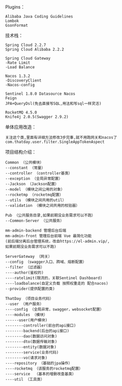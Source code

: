 Plugins：

    Alibaba Java Coding Guidelines
    Lombok
    GsonFormat
    
技术栈：

	Spring Cloud 2.2.7
	Spring Cloud Alibaba 2.2.2

	Spring Cloud Gateway
	-Rate Limit
	-Load Balance

	Nacos 1.3.2
	-DiscoveryClient
	-Nacos-config

	Sentinel 1.8.0 Datasource Nacos
	Feign
	JPA+QueryDsl(免去直接写SQL,用法和写sql一样灵活)

	RocketMQ 4.5.0
	Knife4j 2.0.5(Swagger 2.9.2)


单体应用改造：

	关注这个类,里面有详细方法修改3步完事,就不用跑网关和nacos了
	com.thatday.user.filter.SingleAppTokenAspect

项目结构介绍：

	Common （公共模块）
	--constant （常量）
	--controller （controller基类）
	--exception （全局异常配置）
	--Jackson （Jackson配置）
	--model （模块之间公用的对象）
	--rocketmp （rocketmq配置）
	--utils （模块之间共用的util）
	--validation （模块之间共用的校验器）

	Pub （公共服务目录,如果前期没业务需求可以不跑）
	--Common-Server （公共服务）

	mm-admin-backend 管理后台后端
	mm-admin-front 管理后台前端 Vue 最简化功能
	(前后端分离后台管理系统，改自https://el-admin.vip/,
	如果前期没业务需求可以不跑)

	ServerGateway （网关）
	--config （swagger入口、跨域、熔断配置）
	--filter （过滤器）
	----author(鉴权的)
	----ratelimit(限流的，关联Sentinel Dashboard)
	----loadbalance(自定义负载 按照权重走的 配合nacos)
	--provider(提供配置的类)

	ThatDay （项目业务代码）
	--user （用户服务）
	----config （全局异常，swagger，websocket配置）
	----modules （模块）
	------user(用户模块)
	--------controller(前台的api接口)
	--------backend(后台的api接口)
	--------dao(数据访问对象)
	--------dto(数据传输对象)
	--------entity(数据对象)
	--------service(业务代码)
	--------vo(请求对象)
	----repository （基础的jpa操作）
	----rocketmq （该服务的rocketmq配置）
	----service  （基本的增删改查基类）
	----util （工具类）

